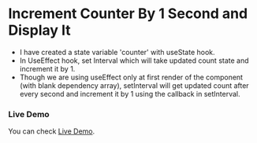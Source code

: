 # Increment Counter By 1 Second and Display It

- I have created a state variable 'counter' with useState hook.
- In UseEffect hook, set Interval which will take updated count state and increment it by 1.
- Though we are using useEffect only at first render of the component (with blank dependency array), setInterval will get updated count after every second and increment it by 1 using the callback in setInterval.

### Live Demo

You can check [Live Demo](https://codesandbox.io/s/clever-noyce-6w86k3?file=/src/App.js:0-349).
